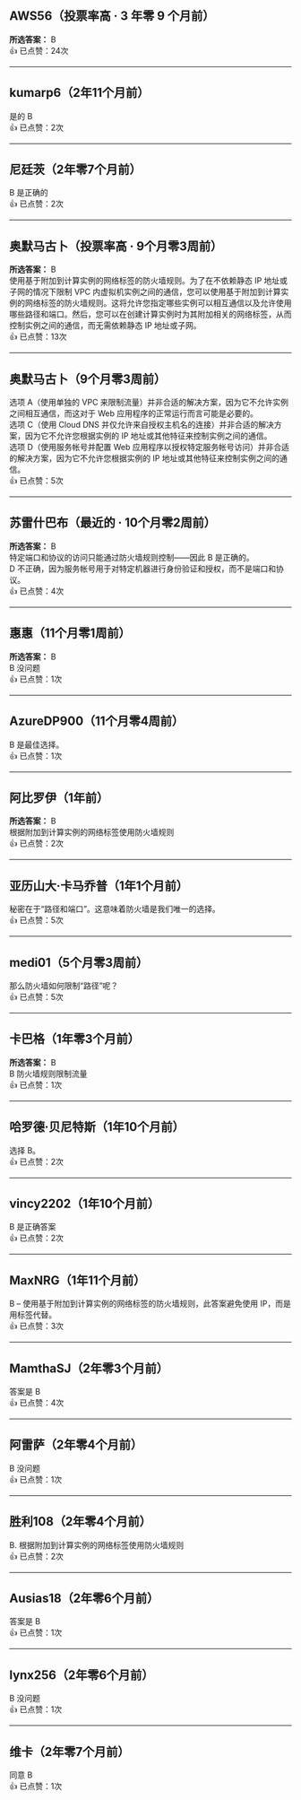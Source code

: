## AWS56（投票率高 · 3 年零 9 个月前）
**所选答案：** B  
👍 已点赞：24次

---

## kumarp6（2年11个月前）    
是的 B  
👍 已点赞：2次

---

## 尼廷茨（2年零7个月前）    
B 是正确的  
👍 已点赞：2次

---

## 奥默马古卜（投票率高 · 9个月零3周前）  
**所选答案：** B    
使用基于附加到计算实例的网络标签的防火墙规则。为了在不依赖静态 IP 地址或子网的情况下限制 VPC 内虚拟机实例之间的通信，您可以使用基于附加到计算实例的网络标签的防火墙规则。这将允许您指定哪些实例可以相互通信以及允许使用哪些路径和端口。然后，您可以在创建计算实例时为其附加相关的网络标签，从而控制实例之间的通信，而无需依赖静态 IP 地址或子网。  
👍 已点赞：13次

---

## 奥默马古卜（9个月零3周前）    
选项 A（使用单独的 VPC 来限制流量）并非合适的解决方案，因为它不允许实例之间相互通信，而这对于 Web 应用程序的正常运行而言可能是必要的。    
选项 C（使用 Cloud DNS 并仅允许来自授权主机名的连接）并非合适的解决方案，因为它不允许您根据实例的 IP 地址或其他特征来控制实例之间的通信。    
选项 D（使用服务帐号并配置 Web 应用程序以授权特定服务帐号访问）并非合适的解决方案，因为它不允许您根据实例的 IP 地址或其他特征来控制实例之间的通信。  
👍 已点赞：5次

---

## 苏雷什巴布（最近的 · 10个月零2周前）  
**所选答案：** B    
特定端口和协议的访问只能通过防火墙规则控制——因此 B 是正确的。    
D 不正确，因为服务帐号用于对特定机器进行身份验证和授权，而不是端口和协议。  
👍 已点赞：4次

---

## 惠惠（11个月零1周前）  
**所选答案：** B    
B 没问题  
👍 已点赞：1次

---

## AzureDP900（11个月零4周前）    
B 是最佳选择。  
👍 已点赞：1次

---

## 阿比罗伊（1年前）  
**所选答案：** B    
根据附加到计算实例的网络标签使用防火墙规则  
👍 已点赞：2次

---

## 亚历山大·卡马乔普（1年1个月前）    
秘密在于“路径和端口”。这意味着防火墙是我们唯一的选择。  
👍 已点赞：5次

---

## medi01（5个月零3周前）    
那么防火墙如何限制“路径”呢？  
👍 已点赞：5次

---

## 卡巴格（1年零3个月前）  
**所选答案：** B    
B 防火墙规则限制流量  
👍 已点赞：1次

---

## 哈罗德·贝尼特斯（1年10个月前）    
选择 B。  
👍 已点赞：2次

---

## vincy2202（1年10个月前）    
B 是正确答案  
👍 已点赞：2次

---

## MaxNRG（1年11个月前）    
B – 使用基于附加到计算实例的网络标签的防火墙规则，此答案避免使用 IP，而是用标签代替。  
👍 已点赞：3次

---

## MamthaSJ（2年零3个月前）    
答案是 B  
👍 已点赞：4次

---

## 阿雷萨（2年零4个月前）    
B 没问题  
👍 已点赞：1次

---

## 胜利108（2年零4个月前）    
B. 根据附加到计算实例的网络标签使用防火墙规则  
👍 已点赞：2次

---

## Ausias18（2年零6个月前）    
答案是 B  
👍 已点赞：1次

---

## lynx256（2年零6个月前）    
B 没问题  
👍 已点赞：1次

---

## 维卡（2年零7个月前）    
同意 B  
👍 已点赞：1次
